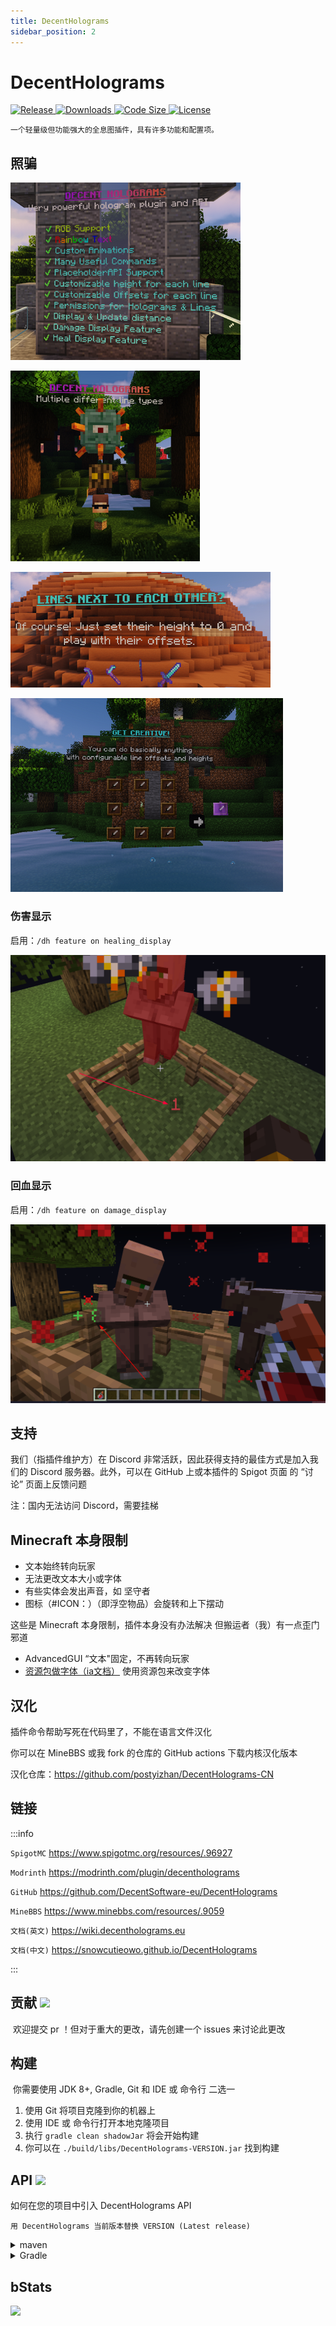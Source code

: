```yaml
---
title: DecentHolograms
sidebar_position: 2
---
```


# DecentHolograms

<a href="https://github.com/DecentSoftware-eu/DecentHolograms/releases">
  <img src="https://img.shields.io/github/v/release/DecentSoftware-eu/DecentHolograms" class="stylish-image" alt="Release" />
</a>
<a href="https://www.spigotmc.org/resources/.96927">
  <img src="https://img.shields.io/spiget/downloads/96927?label=Downloads" class="stylish-image" alt="Downloads" />
</a>
<a href="https://github.com/DecentSoftware-eu/DecentHolograms">
  <img src="https://img.shields.io/github/languages/code-size/DecentSoftware-eu/DecentHolograms" class="stylish-image" alt="Code Size" />
</a>
<a href="https://github.com/DecentSoftware-eu/DecentHolograms/blob/main/LICENSE">
  <img src="https://img.shields.io/github/license/DecentSoftware-eu/DecentHolograms" class="stylish-image" alt="License" />
</a>

```text
一个轻量级但功能强大的全息图插件，具有许多功能和配置项。
```

## 照骗

![](_images/DecentHolograms/DecentHolograms_1.png)

![](_images/DecentHolograms/DecentHolograms_2.png)

![](_images/DecentHolograms/DecentHolograms_3.png)

![](_images/DecentHolograms/DecentHolograms_4.png)

### 伤害显示

启用：`/dh feature on healing_display`

![](_images/DecentHolograms/DecentHolograms_5.png)

### 回血显示

启用：`/dh feature on damage_display`

![](_images/DecentHolograms/DecentHolograms_6.png)

## 支持

我们（指插件维护方）在 Discord 非常活跃，因此获得支持的最佳方式是加入我们的 Discord 服务器。此外，可以在 GitHub 上或本插件的 Spigot 页面 的 “讨论” 页面上反馈问题

注：国内无法访问 Discord，需要挂梯

## Minecraft 本身限制

- 文本始终转向玩家
- 无法更改文本大小或字体
- 有些实体会发出声音，如 坚守者
- 图标（#ICON：）（即浮空物品）会旋转和上下摆动

这些是 Minecraft 本身限制，插件本身没有办法解决
但搬运者（我）有一点歪门邪道

- AdvancedGUI “文本"固定，不再转向玩家
- [资源包做字体（ia文档）](https://itemsadder.devs.beer/v/chinese/plugin-usage/adding-content/fonts) 使用资源包来改变字体

## 汉化

插件命令帮助写死在代码里了，不能在语言文件汉化

你可以在 MineBBS 或我 fork 的仓库的 GitHub actions 下载内核汉化版本

汉化仓库：https://github.com/postyizhan/DecentHolograms-CN

## 链接

:::info

`SpigotMC` https://www.spigotmc.org/resources/.96927

`Modrinth` https://modrinth.com/plugin/decentholograms

`GitHub` https://github.com/DecentSoftware-eu/DecentHolograms

`MineBBS` https://www.minebbs.com/resources/.9059

`文档(英文)` https://wiki.decentholograms.eu

`文档(中文)` https://snowcutieowo.github.io/DecentHolograms

:::

## 贡献 ![](https://img.shields.io/badge/PRs-welcome-brightgreen.svg?style=flat)

​
欢迎提交 pr ！但对于重大的更改，请先创建一个 issues 来讨论此更改

## 构建

​
你需要使用 JDK 8+, Gradle, Git 和 IDE 或 命令行 二选一

1. 使用 Git 将项目克隆到你的机器上
2. 使用 IDE 或 命令行打开本地克隆项目
3. 执行 `gradle clean shadowJar` 将会开始构建
4. 你可以在 `./build/libs/DecentHolograms-VERSION.jar` 找到构建

## API ![](https://jitpack.io/v/decentsoftware-eu/decentholograms.svg)

如何在您的项目中引入 DecentHolograms API

```text
用 DecentHolograms 当前版本替换 VERSION (Latest release)
```

<details>
    <summary>maven</summary>

```maven
<repositories>
    <repository>
        <id>jitpack.io</id>
        <url>https://jitpack.io</url>
    </repository>
</repositories>
```

```maven
<dependencies>
    <dependency>
        <groupId>com.github.decentsoftware-eu</groupId>
        <artifactId>decentholograms</artifactId>
        <version>VERSION</version>
        <scope>provided</scope>
    </dependency>
</dependencies>
```

</details>

<details>
    <summary>Gradle</summary>

```Gradle
repositories {
    maven { url 'https://jitpack.io' }
}

dependencies {
    compileOnly 'com.github.decentsoftware-eu:decentholograms:VERSION'
}
```

</details>

## bStats​

[![](https://bstats.org/signatures/bukkit/DecentHolograms.svg)](https://bstats.org/plugin/bukkit/DecentHolograms/12797)
